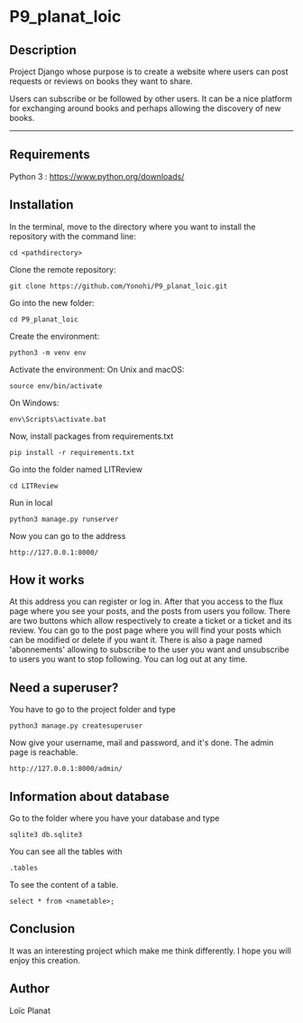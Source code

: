 # P9_planat_loic

## Description

Project Django whose purpose is to create a website where users can post requests or reviews on books they want to share. 

Users can subscribe or be followed by other users. It can be a nice platform for exchanging around books and perhaps allowing the discovery of new books.

***
## Requirements
Python 3 : https://www.python.org/downloads/
## Installation

In the terminal, move to the directory where you want to install the repository with the command line:
```
cd <pathdirectory>
```
Clone the remote repository:
```
git clone https://github.com/Yonohi/P9_planat_loic.git
```
Go into the new folder:
```
cd P9_planat_loic
```
Create the environment:
```
python3 -m venv env
```
Activate the environment:
On Unix and macOS:
```
source env/bin/activate
```
On Windows:
```
env\Scripts\activate.bat
```
Now, install packages from requirements.txt
```
pip install -r requirements.txt
```
Go into the folder named LITReview
```
cd LITReview
```
Run in local
```
python3 manage.py runserver
```
Now you can go to the address
```
http://127.0.0.1:8000/
```
## How it works
At this address you can register or log in. After that you access to the flux page where you see your posts, and the posts from users you follow. There are two buttons which allow respectively to create a ticket or a ticket and its review.  You can go to the post page where you will find your posts which can be modified or delete if you want it. There is also a page named 'abonnements' allowing to subscribe to the user you want and unsubscribe to users you want to stop following. You can log out at any time.
## Need a superuser?
You have to go to the project folder and type
```
python3 manage.py createsuperuser
```
Now give your username, mail and password, and it's done. The admin page is reachable.
```
http://127.0.0.1:8000/admin/
```
## Information about database
Go to the folder where you have your database and type
```
sqlite3 db.sqlite3
```
You can see all the tables with
```
.tables
```
To see the content of a table.
```
select * from <nametable>;
```
## Conclusion
It was an interesting project which make me think differently. I hope you will enjoy this creation.
## Author
Loïc Planat
